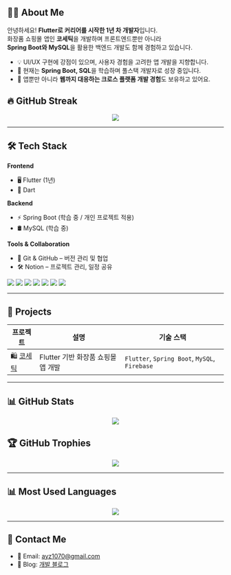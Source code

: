 ## 👩‍💻 About Me

안녕하세요! **Flutter로 커리어를 시작한 1년 차 개발자**입니다.  
화장품 쇼핑몰 앱인 **코세틱**을 개발하며 프론트엔드뿐만 아니라  
**Spring Boot와 MySQL**을 활용한 백엔드 개발도 함께 경험하고 있습니다.

- 💡 UI/UX 구현에 강점이 있으며, 사용자 경험을 고려한 앱 개발을 지향합니다.
- 🚀 현재는 **Spring Boot, SQL**을 학습하며 풀스택 개발자로 성장 중입니다.
- 📱 앱뿐만 아니라 **웹까지 대응하는 크로스 플랫폼 개발 경험**도 보유하고 있어요.

## 🔥 GitHub Streak

<div align="center">
  <img src="https://github-readme-streak-stats.herokuapp.com/?user=ayz1070&theme=radical&hide_border=true">
</div>

---

## 🛠 Tech Stack

**Frontend**
- 🖥 Flutter (1년)
- 🎯 Dart  

**Backend**
- ⚡ Spring Boot (학습 중 / 개인 프로젝트 적용)
- 🛢 MySQL (학습 중)

**Tools & Collaboration**
- 🔗 Git & GitHub – 버전 관리 및 협업
- 🛠 Notion – 프로젝트 관리, 일정 공유

<div align="left"> 
  <img src="https://img.shields.io/badge/Flutter-02569B?style=for-the-badge&logo=flutter&logoColor=white">
  <img src="https://img.shields.io/badge/Dart-0175C2?style=for-the-badge&logo=dart&logoColor=white">
  <img src="https://img.shields.io/badge/Firebase-FFCA28?style=for-the-badge&logo=firebase&logoColor=white">
  <img src="https://img.shields.io/badge/Spring%20Boot-6DB33F?style=for-the-badge&logo=springboot&logoColor=white">
  <img src="https://img.shields.io/badge/MySQL-4479A1?style=for-the-badge&logo=mysql&logoColor=white"> 
  <img src="https://img.shields.io/badge/Java-007396?style=for-the-badge&logo=java&logoColor=white"> 
  <img src="https://img.shields.io/badge/Docker-2496ED?style=for-the-badge&logo=docker&logoColor=white"> 
</div>

---

## 🚀 Projects

| 프로젝트 | 설명 | 기술 스택 |
|----------|------|-----------|
| 🛍 [코세틱](https://github.com/ayz1070/cosetic) | Flutter 기반 화장품 쇼핑몰 앱 개발 | `Flutter`, `Spring Boot`, `MySQL`, `Firebase` |

---

## 📊 GitHub Stats

<div align="center">
  <img src="https://github-readme-stats.vercel.app/api?username=ayz1070&show_icons=true&theme=radical">
</div>


## 🏆 GitHub Trophies

<div align="center">
  <img src="https://github-profile-trophy.vercel.app/?username=ayz1070&theme=radical&row=1&column=7">
</div>

---

## 📊 Most Used Languages

<div align="center">
  <img src="https://github-readme-stats.vercel.app/api/top-langs/?username=ayz1070&layout=compact&theme=radical">
</div>


---

## 📩 Contact Me
- 📧 Email: [ayz1070@gmail.com](mailto:ayz1070@gmail.com)  
- 📝 Blog: [개발 블로그](https://developer-comingsoon.tistory.com/)  
